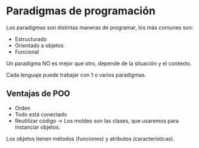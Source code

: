 # Paradigmas de programación
Los paradigmas son distintas maneras de programar, los más comunes son:

- Estructurado
- Orientado a objetos
- Funcional


Un paradigma NO es mejor que otro, depende de la situación y el contexto.

Cada lenguaje puede trabajar con 1 o varios paradigmas.

## Ventajas de POO

- Orden
- Todo está conectado
- Reutilizar código -> Los moldes son las clases, que usaremos para instanciar objetos.

Los objetos tienen métodos (funciones) y atributos (características).